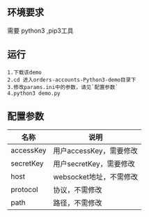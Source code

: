 ## 环境要求
需要 python3 ,pip3工具

## 运行  
```
1.下载该demo 
2.cd 进入orders-accounts-Python3-demo目录下
3.修改params.ini中的参数，请见`配置参数`
4.python3 demo.py
```
## 配置参数
| 名称| 说明|
|----|----|
|accessKey |用户accessKey，需要修改|
|secretKey | 用户secretKey，需要修改|
|host      | websocket地址，不需修改|
|protocol  | 协议，不需修改|
|path     |  路径，不需修改|






